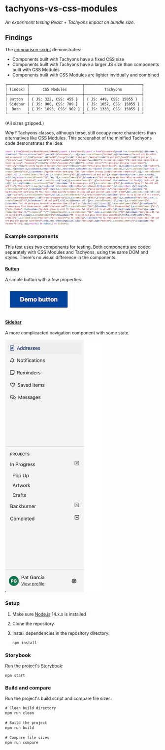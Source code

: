 # tachyons-vs-css-modules

_An experiment testing React + Tachyons impact on bundle size._

## Findings

The [comparison script](./scripts/compare.js) demonstrates:

* Components built with Tachyons have a fixed CSS size
* Components built with Tachyons have a larger JS size than components built
  with CSS Modules
* Components built with CSS Modules are lighter invidually and combined

```
┌─────────┬────────────────────────┬──────────────────────────┐
│ (index) │      CSS Modules       │         Tachyons         │
├─────────┼────────────────────────┼──────────────────────────┤
│ Button  │ { JS: 322, CSS: 455 }  │ { JS: 449, CSS: 15055 }  │
│ Sidebar │ { JS: 900, CSS: 709 }  │ { JS: 1057, CSS: 15055 } │
│  Both   │ { JS: 1093, CSS: 902 } │ { JS: 1333, CSS: 15055 } │
└─────────┴────────────────────────┴──────────────────────────┘
```

(All sizes gzipped.)

_Why?_ Tachyons classes, although terse, still occupy more characters than
alternatives like CSS Modules.  This screenshot of the minified Tachyons code
demonstrates the idea:

![Screenshot of minified Tachyons components](./img/minified-tachyons.jpg)

### Example components

This test uses two components for testing. Both components are coded separately
with CSS Modules and Tachyons, using the same DOM and styles. There's no visual
difference in the components.

#### [Button](./src/Button)

A simple button with a few properties.

<img alt="Screenshot of button" height="84" src="./img/button.jpg" width="219" />

#### [Sidebar](./src/Sidebar)

A more complicacted navigation component with some state.

<img alt="Screenshot of sidebar" height="820" src="./img/sidebar.jpg" width="315" />

### Setup

1. Make sure [Node.js](https://nodejs.org/en/) 14.x.x is installed
2. Clone the repository
3. Install dependencies in the repository directory:

    ```shell
    npm install
    ```

### Storybook

Run the project's [Storybook](https://storybook.js.org):

```shell
npm start
```

### Build and compare

Run the project's build script and compare file sizes:

```shell
# Clean build directory
npm run clean

# Build the project
npm run build

# Compare file sizes
npm run compare
```

